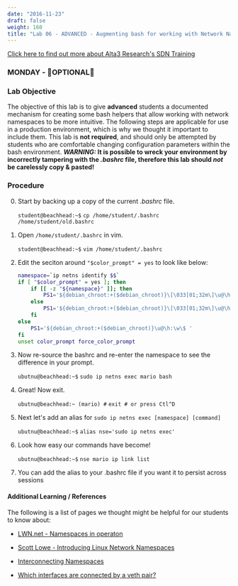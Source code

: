 ```yaml
---
date: "2016-11-23"
draft: false
weight: 160
title: "Lab 06 - ADVANCED - Augmenting bash for working with Network Namespaces"
---
```

[Click here to find out more about Alta3 Research's SDN Training](https://alta3.com/courses/sdn)

### MONDAY - &#x1F680;OPTIONAL&#x1F680;

### Lab Objective

The objective of this lab is to give **advanced** students a documented mechanism for creating some bash helpers that allow working with network namespaces to be more intuitive. The following steps are applicable for use in a production environment, which is why we thought it important to include them. This lab is **not required**, and should only be attempted by students who are comfortable changing configuration parameters within the bash environment. ***WARNING:* It is possible to wreck your environment by incorrectly tampering with the *.bashrc* file, therefore this lab should *not* be carelessly copy & pasted!**

### Procedure

0. Start by backing up a copy of the current *.bashrc* file.

    `student@beachhead:~$` `cp /home/student/.bashrc /home/student/old.bashrc` 

0. Open `/home/student/.bashrc` in vim.

    `student@beachhead:~$` `vim /home/student/.bashrc` 

0. Edit the seciton around `"$color_prompt" = yes` to look like below:

    ``` bash
    namespace=`ip netns identify $$`
    if [ "$color_prompt" = yes ]; then
        if [[ -z "${namespace}" ]]; then
            PS1='${debian_chroot:+($debian_chroot)}\[\033[01;32m\]\u@\h\[\033[00m\]:\[\033[01;34m\]\w\[\033[00m\]\$ '
        else
            PS1='${debian_chroot:+($debian_chroot)}\[\033[01;32m\]\u@\h\[\033[00m\]:\[\033[01;34m\]\w\[\033[00m\] ($namespace) \$ '
        fi
    else
        PS1='${debian_chroot:+($debian_chroot)}\u@\h:\w\$ '
    fi
    unset color_prompt force_color_prompt
    ```

0. Now re-source the bashrc and re-enter the namespace to see the difference in your prompt.
  
    `ubutnu@beachhead:~$` `sudo ip netns exec mario bash`

0. Great! Now exit.

    `ubutnu@beachhead:~ (mario) #` `exit # or press Ctl^D` 

0. Next let's add an alias for `sudo ip netns exec [namespace] [command]`

    `ubutnu@beachhead:~$` `alias nse='sudo ip netns exec'`

0. Look how easy our commands have become!

    `ubutnu@beachhead:~$` `nse mario ip link list`

0. You can add the alias to your .bashrc file if you want it to persist across sessions


#### Additional Learning / References

The following is a list of pages we thought might be helpful for our students to know about:

* [LWN.net - Namespaces in operaton](https://lwn.net/Articles/531114/#series_index)

* [Scott Lowe - Introducing Linux Network Namespaces](http://blog.scottlowe.org/2013/09/04/introducing-linux-network-namespaces/) 

* [Interconnecting Namespaces](http://www.opencloudblog.com/?p=66)

* [Which interfaces are connected by a veth pair?](http://blog.abhijeetr.com/2014/06/veth-pair-how-to-know-what-interfaces.html)


